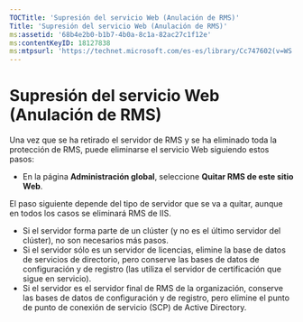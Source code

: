 ```yaml
---
TOCTitle: 'Supresión del servicio Web (Anulación de RMS)'
Title: 'Supresión del servicio Web (Anulación de RMS)'
ms:assetid: '68b4e2b0-b1b7-4b0a-8c1a-82ac27c1f12e'
ms:contentKeyID: 18127838
ms:mtpsurl: 'https://technet.microsoft.com/es-es/library/Cc747602(v=WS.10)'
---
```


Supresión del servicio Web (Anulación de RMS)
=============================================

Una vez que se ha retirado el servidor de RMS y se ha eliminado toda la protección de RMS, puede eliminarse el servicio Web siguiendo estos pasos:

-   En la página **Administración global**, seleccione **Quitar RMS de este sitio Web**.

El paso siguiente depende del tipo de servidor que se va a quitar, aunque en todos los casos se eliminará RMS de IIS.

-   Si el servidor forma parte de un clúster (y no es el último servidor del clúster), no son necesarios más pasos.
-   Si el servidor sólo es un servidor de licencias, elimine la base de datos de servicios de directorio, pero conserve las bases de datos de configuración y de registro (las utiliza el servidor de certificación que sigue en servicio).
-   Si el servidor es el servidor final de RMS de la organización, conserve las bases de datos de configuración y de registro, pero elimine el punto de punto de conexión de servicio (SCP) de Active Directory.
